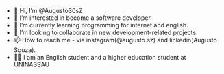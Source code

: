 - 👋 Hi, I’m @Augusto30sZ
- 👀 I’m interested in become a software developer.
- 🌱 I’m currently learning programming for internet and english.
- 💞️ I’m looking to collaborate in new development-related projects.
- 📫 How to reach me - via instagram(@augusto.sz) and linkedin(Augusto Souza).
- 👨‍🎓 I am an English student and a higher education student at UNINASSAU
<!---
Augusto30sZ/Augusto30sZ is a ✨ special ✨ repository because its `README.md` (this file) appears on your GitHub profile.
You can click the Preview link to take a look at your changes.
--->
